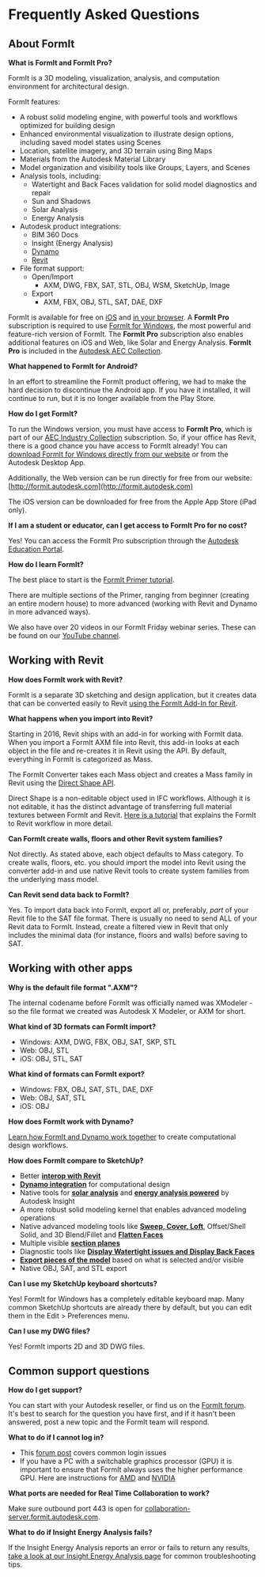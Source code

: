 # Frequently Asked Questions

## About FormIt

**What is FormIt and FormIt Pro?**

FormIt is a 3D modeling, visualization, analysis, and computation environment for architectural design.

FormIt features:

* A robust solid modeling engine, with powerful tools and workflows optimized for building design
* Enhanced environmental visualization to illustrate design options, including saved model states using Scenes
* Location, satellite imagery, and 3D terrain using Bing Maps
* Materials from the Autodesk Material Library
* Model organization and visibility tools like Groups, Layers, and Scenes
* Analysis tools, including:
  * Watertight and Back Faces validation for solid model diagnostics and repair
  * Sun and Shadows
  * Solar Analysis
  * Energy Analysis
* Autodesk product integrations:
  * BIM 360 Docs
  * Insight (Energy Analysis)
  * [Dynamo](https://formit.autodesk.com/page/formit-dynamo)
  * [Revit](https://formit.autodesk.com/page/formit-revit)
* File format support:
  * Open/Import
    * AXM, DWG, FBX, SAT, STL, OBJ, WSM, SketchUp, Image
  * Export
    * AXM, FBX, OBJ, STL, SAT, DAE, DXF

FormIt is available for free on [iOS](https://itunes.apple.com/us/app/autodesk-formit-360/id575282599?mt=8) and [in your browser](https://app.formit.autodesk.com). A **FormIt Pro** subscription is required to use [FormIt for Windows](https://formit.autodesk.com/page/download), the most powerful and feature-rich version of FormIt. The **FormIt Pro** subscription also enables additional features on iOS and Web, like Solar and Energy Analysis. **FormIt Pro** is included in the [Autodesk AEC Collection](https://www.autodesk.com/collections/architecture-engineering-construction/overview).

**What happened to FormIt for Android?**

In an effort to streamline the FormIt product offering, we had to make the hard decision to discontinue the Android app. If you have it installed, it will continue to run, but it is no longer available from the Play Store.

**How do I get FormIt?**

To run the Windows version, you must have access to **FormIt Pro**, which is part of our [AEC Industry Collection](https://www.autodesk.com/collections/architecture-engineering-construction/overview) subscription. So, if your office has Revit, there is a good chance you have access to FormIt already! You can [download FormIt for Windows directly from our website](https://formit.autodesk.com/page/download) or from the Autodesk Desktop App.

Additionally, the Web version can be run directly for free from our website: [http://formit.autodesk.com](http://formit.autodesk.com)

The iOS version can be downloaded for free from the Apple App Store (iPad only).

**If I am a student or educator, can I get access to FormIt Pro for no cost?**

Yes! You can access the FormIt Pro subscription through the [Autodesk Education Portal](https://www.autodesk.com/education/free-software/formit-pro).

**How do I learn FormIt?**

The best place to start is the [FormIt Primer tutorial](../formit-primer/).

There are multiple sections of the Primer, ranging from beginner (creating an entire modern house) to more advanced (working with Revit and Dynamo in more advanced ways).

We also have over 20 videos in our FormIt Friday webinar series. These can be found on our [YouTube channel](https://www.youtube.com/channel/UCdZJr6Bo4pwBu3lQqcxlDsw).

## Working with Revit

**How does FormIt work with Revit?**

FormIt is a separate 3D sketching and design application, but it creates data that can be converted easily to Revit [using the FormIt Add-In for Revit](https://formit.autodesk.com/page/formit-revit).

**What happens when you import into Revit?**

Starting in 2016, Revit ships with an add-in for working with FormIt data. When you import a FormIt AXM file into Revit, this add-in looks at each object in the file and re-creates it in Revit using the API. By default, everything in FormIt is categorized as Mass.

The FormIt Converter takes each Mass object and creates a Mass family in Revit using the [Direct Shape API](https://knowledge.autodesk.com/search-result/caas/CloudHelp/cloudhelp/2016/ENU/Revit-API/files/GUID-DF7B9D4A-5A8A-4E39-8721-B7782CBD7730-htm.html).

Direct Shape is a non-editable object used in IFC workflows. Although it is not editable, it has the distinct advantage of transferring full material textures between FormIt and Revit. [Here is a tutorial](https://windows.help.formit.autodesk.com/Building-the-Farnsworth-House/Revit-Interop.html) that explains the FormIt to Revit workflow in more detail.

**Can FormIt create walls, floors and other Revit system families?**

Not directly. As stated above, each object defaults to Mass category. To create walls, floors, etc. you should import the model into Revit using the converter add-in and use native Revit tools to create system families from the underlying mass model.

**Can Revit send data back to FormIt?**

Yes. To import data back into FormIt, export all or, preferably, _part_ of your Revit file to the SAT file format. There is usually no need to send ALL of your Revit data to FormIt. Instead, create a filtered view in Revit that only includes the minimal data (for instance, floors and walls) before saving to SAT.

## Working with other apps

**Why is the default file format ".AXM"?**

The internal codename before FormIt was officially named was XModeler - so the file format we created was Autodesk X Modeler, or AXM for short.

**What kind of 3D formats can FormIt import?**

* Windows: AXM, DWG, FBX, OBJ, SAT, SKP, STL
* Web: OBJ, STL
* iOS: OBJ, STL, SAT

**What kind of formats can FormIt export?**

* Windows: FBX, OBJ, SAT, STL, DAE, DXF
* Web: OBJ, SAT, STL
* iOS: OBJ

**How does FormIt work with Dynamo?**

[Learn how FormIt and Dynamo work together](https://formit.autodesk.com/page/formit-dynamo) to create computational design workflows.

**How does FormIt compare to SketchUp?**

* Better [**interop with Revit**](../tool-library/revit.md)
* [**Dynamo integration**](../tool-library/dynamo.md) for computational design
* Native tools for [**solar analysis**](../tool-library/solar-analysis.md) and [**energy analysis powered**](../tool-library/energy-analysis.md) by Autodesk Insight
* A more robust solid modeling kernel that enables advanced modeling operations
* Native advanced modeling tools like [**Sweep, Cover, Loft**](../tool-library/cover-sweep-loft.md), Offset/Shell Solid, and 3D Blend/Fillet and [**Flatten Faces**](../tool-library/flatten-face.md)
* Multiple visible [**section planes**](../tool-library/section-planes.md)
* Diagnostic tools like [**Display Watertight issues and Display Back Faces**](../tool-library/visual-styles.md)
* [**Export pieces of the model**](../tool-library/export-data.md) based on what is selected and/or visible
* Native OBJ, SAT, and STL export

**Can I use my SketchUp keyboard shortcuts?**

Yes! FormIt for Windows has a completely editable keyboard map. Many common SketchUp shortcuts are already there by default, but you can edit them in the Edit > Preferences menu.

**Can I use my DWG files?**

Yes! FormIt imports 2D and 3D DWG files.

## Common support questions

**How do I get support?**

You can start with your Autodesk reseller, or find us on the [FormIt forum](https://forums.autodesk.com/t5/formit-forum/bd-p/142). It's best to search for the question you have first, and if it hasn't been answered, post a new topic and the FormIt team will respond.

**What to do if I cannot log in?**

* This [forum post](https://forums.autodesk.com/t5/formit-forum/having-trouble-logging-into-formit-for-windows-try-these-steps/td-p/7179572) covers common login issues
* If you have a PC with a switchable graphics processor (GPU) it is important to ensure that FormIt always uses the higher performance GPU. Here are instructions for [AMD](https://community.amd.com/docs/DOC-1581#jive\_content\_id\_Assigning\_Applications\_to\_GPUs) and [NVIDIA](http://nvidia.custhelp.com/app/answers/detail/a\_id/2615/kw/manage%203d%20settings/related/1)

**What ports are needed for Real Time Collaboration to work?**

Make sure outbound port 443 is open for [collaboration-server.formit.autodesk.com](http://collaboration-server.formit.autodesk.com/).

**What to do if Insight Energy Analysis fails?**

If the Insight Energy Analysis reports an error or fails to return any results, [take a look at our Insight Energy Analysis page](https://formit.autodesk.com/page/formit-insight) for common troubleshooting tips.
